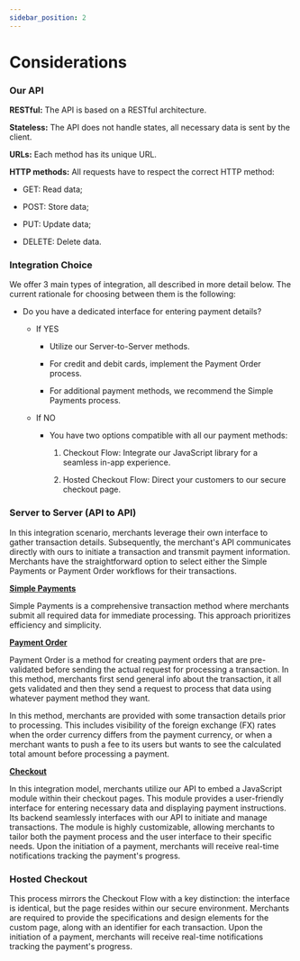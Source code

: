 ```yaml
---
sidebar_position: 2
---
```


# Considerations

### Our API
**RESTful:** The API is based on a RESTful architecture.

**Stateless:** The API does not handle states, all necessary data is sent by the client.

**URLs:** Each method has its unique URL.

**HTTP methods:** All requests have to respect the correct HTTP method:

- GET: Read data;

- POST: Store data;

- PUT: Update data;

- DELETE: Delete data.

### Integration Choice
We offer 3 main types of integration, all described in more detail below. The current rationale for choosing between them is the following:

- Do you have a dedicated interface for entering payment details?

  - If YES

      - Utilize our Server-to-Server methods.

      - For credit and debit cards, implement the Payment Order process.

      - For additional payment methods, we recommend the Simple Payments process.

  - If NO

    - You have two options compatible with all our payment methods:

      1. Checkout Flow: Integrate our JavaScript library for a seamless in-app experience.

      2. Hosted Checkout Flow: Direct your customers to our secure checkout page.

### Server to Server (API to API)
In this integration scenario, merchants leverage their own interface to gather transaction details. Subsequently, the merchant's API communicates directly with ours to initiate a transaction and transmit payment information. Merchants have the straightforward option to select either the Simple Payments or Payment Order workflows for their transactions.

**[Simple Payments](#our-api)**

Simple Payments is a comprehensive transaction method where merchants submit all required data for immediate processing. This approach prioritizes efficiency and simplicity.

**[Payment Order](#our-api)**

Payment Order is a method for creating payment orders that are pre-validated before sending the actual request for processing a transaction. In this method, merchants first send general info about the transaction, it all gets validated and then they send a request to process that data using whatever payment method they want.

In this method, merchants are provided with some transaction details prior to processing. This includes visibility of the foreign exchange (FX) rates when the order currency differs from the payment currency, or when a merchant wants to push a fee to its users but wants to see the calculated total amount before processing a payment.

**[Checkout](#our-api)**

In this integration model, merchants utilize our API to embed a JavaScript module within their checkout pages. This module provides a user-friendly interface for entering necessary data and displaying payment instructions. Its backend seamlessly interfaces with our API to initiate and manage transactions. The module is highly customizable, allowing merchants to tailor both the payment process and the user interface to their specific needs. Upon the initiation of a payment, merchants will receive real-time notifications tracking the payment's progress.

### Hosted Checkout

This process mirrors the Checkout Flow with a key distinction: the interface is identical, but the page resides within our secure environment. Merchants are required to provide the specifications and design elements for the custom page, along with an identifier for each transaction. Upon the initiation of a payment, merchants will receive real-time notifications tracking the payment's progress.